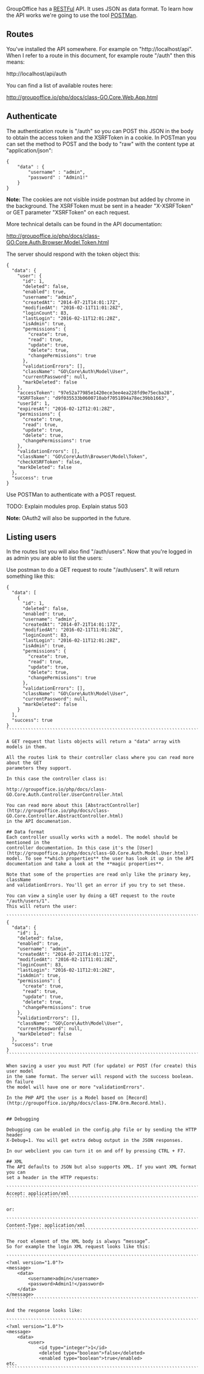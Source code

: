 GroupOffice has a [RESTFul](http://en.wikipedia.org/wiki/Representational_state_transfer)
API. It uses JSON as data format. To learn how the API works we're going to use
the tool [POSTMan](https://www.getpostman.com/).

## Routes
You've installed the API somewhere. For example on "http://localhost/api". 
When I refer to a route in this document, for example route "/auth" then this means:

http://localhost/api/auth

You can find a list of available routes here:

http://groupoffice.io/php/docs/class-GO.Core.Web.App.html

## Authenticate

The authentication route is "/auth" so you can POST this JSON in the body to 
obtain the access token and the XSRFToken in a cookie. In POSTman you can set 
the method to POST and the body to "raw" with the content type at 
"application/json":

```````````````````````````````````````````
{
    "data" : {
        "username" : "admin",
        "password" : "Admin1!"
    }
}
```````````````````````````````````````````

**Note:** The cookies are not visible inside postman but added by chrome in the 
background. The XSRFToken must be sent in a header "X-XSRFToken" or GET 
parameter "XSRFToken" on each request. 

More technical details can be found in the API documentation:

http://groupoffice.io/php/docs/class-GO.Core.Auth.Browser.Model.Token.html

The server should respond with the token object this:

``````````````````
{
  "data": {
    "user": {
      "id": 1,
      "deleted": false,
      "enabled": true,
      "username": "admin",
      "createdAt": "2014-07-21T14:01:17Z",
      "modifiedAt": "2016-02-11T11:01:28Z",
      "loginCount": 83,
      "lastLogin": "2016-02-11T12:01:28Z",
      "isAdmin": true,
      "permissions": {
        "create": true,
        "read": true,
        "update": true,
        "delete": true,
        "changePermissions": true
      },
      "validationErrors": [],
      "className": "GO\Core\Auth\Model\User",
      "currentPassword": null,
      "markDeleted": false
    },
    "accessToken": "97e52a77985e1420ece3ee4ea228fd9e75ecba28",
    "XSRFToken": "d9f035533b0600710abf7051894a78ec39bb1663",
    "userId": 1,
    "expiresAt": "2016-02-12T12:01:28Z",
    "permissions": {
      "create": true,
      "read": true,
      "update": true,
      "delete": true,
      "changePermissions": true
    },
    "validationErrors": [],
    "className": "GO\Core\Auth\Browser\Model\Token",
    "checkXSRFToken": false,
    "markDeleted": false
  },
  "success": true
}
``````````````````

Use POSTMan to authenticate with a POST request.

TODO: Explain modules prop.
Explain status 503

**Note:** OAuth2 will also be supported in the future.

## Listing users

In the routes list you will also find "/auth/users". Now that you're logged in as
admin you are able to list the users:

Use postman to do a GET request to route "/auth/users". It will return something like this:

`````````````````````````````````````````````````````````````````````````````````
{
  "data": [
    {
      "id": 1,
      "deleted": false,
      "enabled": true,
      "username": "admin",
      "createdAt": "2014-07-21T14:01:17Z",
      "modifiedAt": "2016-02-11T11:01:28Z",
      "loginCount": 83,
      "lastLogin": "2016-02-11T12:01:28Z",
      "isAdmin": true,
      "permissions": {
        "create": true,
        "read": true,
        "update": true,
        "delete": true,
        "changePermissions": true
      },
      "validationErrors": [],
      "className": "GO\Core\Auth\Model\User",
      "currentPassword": null,
      "markDeleted": false
    }
  ],
  "success": true
}
````````````````````````````````````````````````````````````````````````````````

A GET request that lists objects will return a "data" array with models in them.

All the routes link to their controller class where you can read more about the GET 
parameters they support.

In this case the controller class is:

http://groupoffice.io/php/docs/class-GO.Core.Auth.Controller.UserController.html

You can read more about this [AbstractController](http://groupoffice.io/php/docs/class-GO.Core.Controller.AbstractController.html) 
in the API documenation.

## Data format
Each controller usually works with a model. The model should be mentioned in the
controller documentation. In this case it's the [User](http://groupoffice.io/php/docs/class-GO.Core.Auth.Model.User.html) 
model. To see **which properties** the user has look it up in the API 
documentation and take a look at the **magic properties**.

Note that some of the properties are read only like the primary key, className 
and validationErrors. You'll get an error if you try to set these.

You can view a single user by doing a GET request to the route "/auth/users/1".
This will return the user:

````````````````````````````````````````````````````````````````````````````````
{
  "data": {
    "id": 1,
    "deleted": false,
    "enabled": true,
    "username": "admin",
    "createdAt": "2014-07-21T14:01:17Z",
    "modifiedAt": "2016-02-11T11:01:28Z",
    "loginCount": 83,
    "lastLogin": "2016-02-11T12:01:28Z",
    "isAdmin": true,
    "permissions": {
      "create": true,
      "read": true,
      "update": true,
      "delete": true,
      "changePermissions": true
    },
    "validationErrors": [],
    "className": "GO\Core\Auth\Model\User",
    "currentPassword": null,
    "markDeleted": false
  },
  "success": true
}
````````````````````````````````````````````````````````````````````````````````

When saving a user you must PUT (for update) or POST (for create) this user model 
in the same format. The server will respond with the success boolean. On failure 
the model will have one or more "validationErrors".

In the PHP API the user is a Model based on [Record](http://groupoffice.io/php/docs/class-IFW.Orm.Record.html).


## Debugging

Debugging can be enabled in the config.php file or by sending the HTTP header
X-Debug=1. You will get extra debug output in the JSON responses.

In our webclient you can turn it on and off by pressing CTRL + F7.

## XML
The API defaults to JSON but also supports XML. If you want XML format you can 
set a header in the HTTP requests:

````````````````````````````````````````````````````````````````````````````````
Accept: application/xml
````````````````````````````````````````````````````````````````````````````````

or:

````````````````````````````````````````````````````````````````````````````````
Content-Type: application/xml
````````````````````````````````````````````````````````````````````````````````

The root element of the XML body is always “message”.
So for example the login XML request looks like this:

````````````````````````````````````````````````````````````````````````````````
<?xml version="1.0"?>
<message>
	<data>
		<username>admin</username>
		<password>Admin1!</password>
	</data>
</message>
````````````````````````````````````````````````````````````````````````````````

And the response looks like:

````````````````````````````````````````````````````````````````````````````````
<?xml version="1.0"?>
<message>
	<data>
		<user>
			<id type="integer">1</id>
			<deleted type="boolean">false</deleted>
			<enabled type="boolean">true</enabled>
etc.
````````````````````````````````````````````````````````````````````````````````
